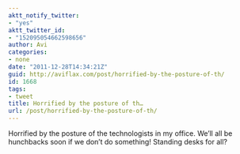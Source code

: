 ```yaml
---
aktt_notify_twitter:
- "yes"
aktt_twitter_id:
- "152095054662598656"
author: Avi
categories:
- none
date: "2011-12-28T14:34:21Z"
guid: http://aviflax.com/post/horrified-by-the-posture-of-th/
id: 1668
tags:
- tweet
title: Horrified by the posture of th…
url: /post/horrified-by-the-posture-of-th/
---
```

Horrified by the posture of the technologists in my office. We’ll all be hunchbacks soon if we don’t do something! Standing desks for all?